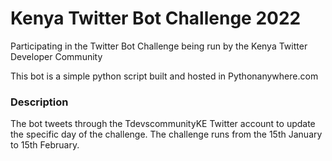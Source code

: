 # Kenya Twitter Bot Challenge 2022 
Participating in the Twitter Bot Challenge being run by the Kenya Twitter Developer Community

This bot is a simple python script built and hosted in Pythonanywhere.com

### Description
The bot tweets through the TdevscommunityKE Twitter account to update the specific day of the
challenge. The challenge runs from the 15th January to 15th February.